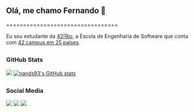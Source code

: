 ## Olá, me chamo Fernando 👋
=================================

Eu sou estudante da [42|Rio](https://42.rio), a Escola de Engenharia de Software que conta com [42 campus em 25 países](https://www.42network.org/42-schools/).

##

### GitHub Stats
<div>
<a href="https://github.com/nands93"><img src="https://github-readme-streak-stats.herokuapp.com?user=nands93&show_icons=true&count_private=true&theme=omni&include_all_commits=true" /></a>
<a href="https://github.com/nands93"><img src="https://github-readme-stats.vercel.app/api/top-langs/?username=nands93&layout=compact&theme=omni" alt="nands93's GitHub stats" /></a>
</div>
 
 ##
 
 ### Social Media
 
 <div>
  <a href="https://instagram.com/nndmrqs" target="_blank"><img src="https://img.shields.io/badge/-Instagram-%23E4405F?style=for-the-badge&logo=instagram&logoColor=white" target="_blank"></a>
  <a href = "mailto:femarque@student.42.rio"><img src="https://img.shields.io/badge/-Gmail-%23333?style=for-the-badge&logo=gmail&logoColor=white" target="_blank"></a>
  <a href="https://www.linkedin.com/in/nandsmarques" target="_blank"><img src="https://img.shields.io/badge/-LinkedIn-%230077B5?style=for-the-badge&logo=linkedin&logoColor=white" target="_blank"></a> 
</div>
